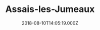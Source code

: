 ---
date: 2018-08-10T14:05:19.000Z
title: Assais-les-Jumeaux
latitude: 46.78823775471482
longitude: -0.05947951487014193
category: checkin
---